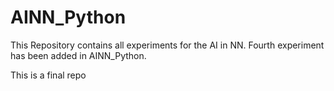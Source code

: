 # AINN_Python
This Repository contains all experiments for the AI in NN.
Fourth experiment has been added in AINN_Python.

This is a final repo
